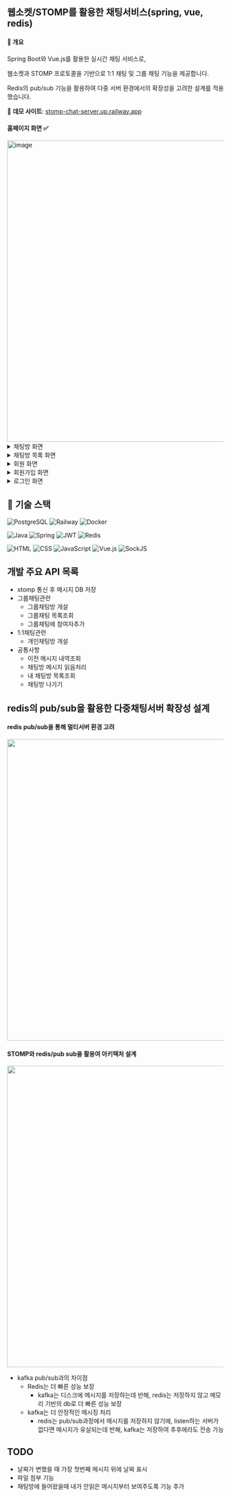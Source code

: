 ## 웹소켓/STOMP를 활용한 채팅서비스(spring, vue, redis)

#### 📝 개요
Spring Boot와 Vue.js를 활용한 실시간 채팅 서비스로,

웹소켓과 STOMP 프로토콜을 기반으로 1:1 채팅 및 그룹 채팅 기능을 제공합니다.

Redis의 pub/sub 기능을 활용하여 다중 서버 환경에서의 확장성을 고려한 설계를 적용했습니다.

🔗 **데모 사이트**: [stomp-chat-server.up.railway.app](https://stomp-chat-server.up.railway.app/)

#### 홈페이지 화면 ✅
<img width="700" alt="image" src="https://github.com/user-attachments/assets/2e0ec3ea-ca4e-45e8-9533-58f348388acf" />

<details>
  <summary>채팅방 화면</summary>
    <img width="700" alt="image" src="https://github.com/user-attachments/assets/cf7d1f92-7428-406d-9c62-b260d1758a55" />
</details>

<details>
  <summary>채팅방 목록 화면</summary>
    <img width="700" alt="image" src="https://github.com/user-attachments/assets/fa546ef6-3d7d-49dc-b5b3-fc5bea169213" />
</details>

<details>
  <summary>회원 화면</summary>
    <img width="700" alt="image" src="https://github.com/user-attachments/assets/cbcfbd8b-26a1-4e1c-832a-0cab599bb21e" />
</details>

<details>
  <summary>회원가입 화면</summary>
    <img width="700" alt="image" src="https://github.com/user-attachments/assets/392aa64e-1854-43c1-9980-e6f28f744188" />
</details>

<details>
  <summary>로그인 화면</summary>
    <img width="700" alt="image" src="https://github.com/user-attachments/assets/37b9bb36-7e54-411f-9519-26ac06180056" />
</details>

## 🔧 기술 스택

![PostgreSQL](https://img.shields.io/badge/PostgreSQL-316192?style=flat&logo=postgresql&logoColor=white)
![Railway](https://img.shields.io/badge/Railway-0B0D0E?style=flat&logo=railway&logoColor=white)
![Docker](https://img.shields.io/badge/Docker-2496ED?style=flat&logo=docker&logoColor=white)

![Java](https://img.shields.io/badge/Java-ED8B00?style=flat&logo=openjdk&logoColor=white)
![Spring](https://img.shields.io/badge/Spring-6DB33F?style=flat&logo=spring&logoColor=white)
![JWT](https://img.shields.io/badge/JWT-000000?style=flat&logo=JSON%20web%20tokens&logoColor=white)
![Redis](https://img.shields.io/badge/Redis-DC382D?style=flat&logo=redis&logoColor=white)

![HTML](https://img.shields.io/badge/HTML5-E34F26?style=flat&logo=html5&logoColor=white)
![CSS](https://img.shields.io/badge/CSS3-1572B6?style=flat&logo=css3&logoColor=white)
![JavaScript](https://img.shields.io/badge/JavaScript-F7DF1E?style=flat&logo=javascript&logoColor=black)
![Vue.js](https://img.shields.io/badge/Vue.js-4FC08D?style=flat&logo=vue.js&logoColor=white)
![SockJS](https://img.shields.io/badge/SockJS-000000?style=flat&logo=socket.io&logoColor=white)


## 개발 주요 API 목록
- stomp 통신 후 메시지 DB 저장
- 그룹채팅관련
  - 그룹채팅방 개설
  - 그룹채팅 목록조회
  - 그룹채팅에 참여자추가
- 1:1채팅관련
  - 개인채팅방 개설
- 공통사항
  - 이전 메시지 내역조회
  - 채팅방 메시지 읽음처리
  - 내 채팅방 목록조회
  - 채팅방 나가기

## redis의 pub/sub을 활용한 다중채팅서버 확장성 설계
#### redis pub/sub을 통해 멀티서버 환경 고려
<img src="https://github.com/user-attachments/assets/87031ec1-c754-48b7-8dbf-9c7683ec8d74" width="700" />

#### STOMP와 redis/pub sub을 활용여 아키텍처 설계
<img src="https://github.com/user-attachments/assets/ba2c82fe-d148-4289-aae5-449b1cc32d03" width="700" />

- kafka pub/sub과의 차이점
    - Redis는 더 빠른 성능 보장
        - kafka는 디스크에 메시지를 저장하는데 반해, redis는 저장하지 않고 메모리 기반의 db로 더 빠른 성능 보장
    - kafka는 더 안정적인 메시징 처리
        - redis는 pub/sub과정에서 메시지를 저장하지 않기에, listen하는 서버가 없다면 메시지가 유실되는데 반해, kafka는 저장하여 추후에라도 전송 가능

## TODO
- 날짜가 변했을 때 가장 첫번째 메시지 위에 날짜 표시
- 파일 첨부 기능
- 채팅방에 들어왔을때 내가 안읽은 메시지부터 보여주도록 기능 추가
